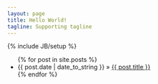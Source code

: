 ```yaml
---
layout: page
title: Hello World!
tagline: Supporting tagline
---
```

{% include JB/setup %}

<ul class="posts">
  {% for post in site.posts %}
    <li>
		<span>{{ post.date | date_to_string }}</span> &raquo; 
		<a href="{{ BASE_PATH }}{{ post.url }}">{{ post.title }}</a>
	</li>
  {% endfor %}
</ul>


